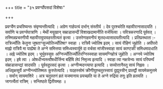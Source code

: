 +++
title = "३५ प्रवर्ग्योपसदां विशेषाः"

+++

प्रवर्ग्येण प्रचरिष्यन्तः संवृण्वन्तीत्यादि । अग्रेण गार्हपत्यं दर्भान् संस्तीर्य । देव पुरश्चरेति महावीरानासादयति । सर्वाणि च प्रवर्ग्यपात्राणि । मेथीं मयूखान् सम्राडासन्दीं विशाखदामानीति वर्जयित्वा । पवित्रकरणादि पूर्ववत् । तस्मिन्नप्रचरणीयौ महावीरावुपावहरतीत्यतं कृत्वा । उत्तरेणाहवनीयं शृतदध्यासादयतीत्यादि । प्रतिप्रस्थाता :- रात्रिर्ज्योतिः केतुना जुषताꣳसुज्योतिर्ज्योतिषाꣳ स्वाहा । रात्रियै ज्योतिष इदम् । सायं रौहिणं जुहोति । अपीपरो माह्नो रात्रियै मा पाह्येषा ते अग्ने समित्तया समिध्यस्वार्युमे दा वर्चसा मांजीस्स्वाहा सायं काण्टकीं समिधमादधाति । अह्ने ज्योतिष इदम् । भूर्भुवस्सुवः अग्निर्ज्योतिर्ज्योतिरग्निस्स्वाहा सायमग्निहोत्रं जुहोति । अग्नये ज्योतिष इदम् । इषे त्वा । ओषधीभ्यस्त्वौषधीर्जिन्व बर्हिषि लेपं निमृज्य इत्यादि । स्वाहा त्वा नक्षत्रेभ्यः सायं परिघर्म्यं संम्राडासन्द्यां सादयति । पूर्ववदुपसदं कृत्वा । अग्नीन्मदन्त्यापा इत्यादि । सव्योत्तानैस्तु सायं निह्नवः । अधिवृक्षसूर्ये अग्नीन्ज्योतिष्मतः कुरुतेत्यादि । यदहस्सोमं क्रीणीयुश्चतुरस्सायं दुह्युस्त्रीन् प्रातर्द्वौ सायमेकमुत्तमे । सर्वान् सायमाशिरे । अत्र चतुस्तनं व्रतं यजमानाय प्रयच्छति या ते अग्ने रुद्रिया तनूः इति व्रतयति । जागर्त्येतां रात्रिम् । सन्तिष्ठते द्वितीयमहः ॥
